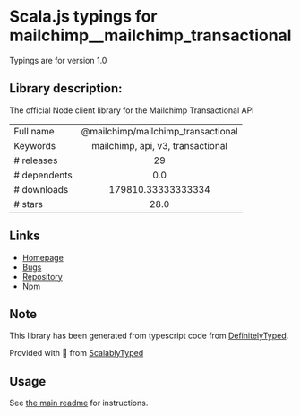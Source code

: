 
# Scala.js typings for mailchimp__mailchimp_transactional

Typings are for version 1.0

## Library description:
The official Node client library for the Mailchimp Transactional API

|                    |                 |
| ------------------ | :-------------: |
| Full name          | @mailchimp/mailchimp_transactional |
| Keywords           | mailchimp, api, v3, transactional |
| # releases         | 29 |
| # dependents       | 0.0 |
| # downloads        | 179810.33333333334 |
| # stars            | 28.0 |

## Links
- [Homepage](https://github.com/mailchimp/mailchimp-transactional-node)
- [Bugs](https://github.com/mailchimp/mailchimp-client-lib-codegen/issues)
- [Repository](https://github.com/mailchimp/mailchimp-transactional-node)
- [Npm](https://www.npmjs.com/package/%40mailchimp%2Fmailchimp_transactional)
    


## Note
This library has been generated from typescript code from [DefinitelyTyped](https://definitelytyped.org).

Provided with :purple_heart: from [ScalablyTyped](https://github.com/oyvindberg/ScalablyTyped)

## Usage
See [the main readme](../../readme.md) for instructions.


